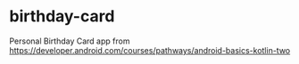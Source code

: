 # birthday-card
Personal Birthday Card app from https://developer.android.com/courses/pathways/android-basics-kotlin-two
